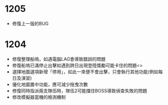 # 1205
* 修復上一版的BUG

# 1204
* 修復整理船塢，如遇電腦LAG會導致錯誤的問題<br>
* 修復船塢已滿停止出擊如遇到跨日出現登陸獎勵可能卡住的問題<>
* 選擇地圖選項新增「停用」，如此一來便不會出擊，只會執行其他功能(例如每日及演習)
* 優化地圖置中功能，應可減少拖曳次數
* 修復同時指派兩支隊伍時，隊伍2可能擋住BOSS導致偵查失敗的問題
* 修改模擬器當機的檢測機制

